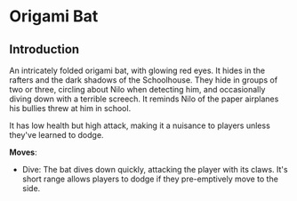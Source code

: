 # Origami Bat

## Introduction

An intricately folded origami bat, with glowing red eyes. It hides in the rafters and the dark shadows of the Schoolhouse. They hide in groups of two or three, circling about Nilo when detecting him, and occasionally diving down with a terrible screech. It reminds Nilo of the paper airplanes his bullies threw at him in school.

It has low health but high attack, making it a nuisance to players unless they've learned to dodge.

**Moves**:

- Dive: The bat dives down quickly, attacking the player with its claws. It's short range allows players to dodge if they pre-emptively move to the side.

